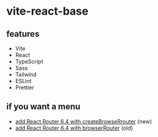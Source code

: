 # vite-react-base

## features

- Vite
- React
- TypeScript
- Sass
- Tailwind
- ESLint
- Prettier

## if you want a menu

- [add React Router 6.4 with createBrowseRrouter](https://github.com/edwardtanguay/vite-react-menu-createbrowserrouter) (new)
- [add React Router 6.4 with browserRouter](https://github.com/edwardtanguay/vite-react-menu-createbrowserrouter) (old)
